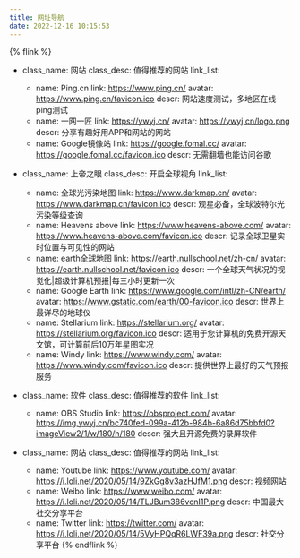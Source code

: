 ```yaml
---
title: 网址导航
date: 2022-12-16 10:15:53
---
```


{% flink %}
- class_name: 网站
  class_desc: 值得推荐的网站
  link_list:
    - name: Ping.cn
      link: https://www.ping.cn/
      avatar: https://www.ping.cn/favicon.ico
      descr: 网站速度测试，多地区在线ping测试
    - name: 一网一匠
      link: https://ywyj.cn/
      avatar: https://ywyj.cn/logo.png
      descr: 分享有趣好用APP和网站的网站
    - name: Google镜像站
      link: https://google.fomal.cc/
      avatar: https://google.fomal.cc/favicon.ico
      descr: 无需翻墙也能访问谷歌

- class_name: 上帝之眼
  class_desc: 开启全球视角
  link_list:
    - name: 全球光污染地图
      link: https://www.darkmap.cn/
      avatar: https://www.darkmap.cn/favicon.ico
      descr: 观星必备，全球波特尔光污染等级查询
    - name: Heavens above
      link: https://www.heavens-above.com/
      avatar: https://www.heavens-above.com/favicon.ico
      descr: 记录全球卫星实时位置与可见性的网站
    - name: earth全球地图
      link: https://earth.nullschool.net/zh-cn/
      avatar: https://earth.nullschool.net/favicon.ico
      descr: 一个全球天气状况的视觉化|超级计算机预报|每三小时更新一次
    - name: Google Earth
      link: https://www.google.com/intl/zh-CN/earth/
      avatar: https://www.gstatic.com/earth/00-favicon.ico
      descr: 世界上最详尽的地球仪
    - name: Stellarium
      link: https://stellarium.org/
      avatar: https://stellarium.org/favicon.ico
      descr: 适用于您计算机的免费开源天文馆，可计算前后10万年星图实况
    - name: Windy
      link: https://www.windy.com/
      avatar: https://www.windy.com/favicon.ico
      descr: 提供世界上最好的天气预报服务

- class_name: 软件
  class_desc: 值得推荐的软件
  link_list:
    - name: OBS Studio
      link: https://obsproject.com/
      avatar: https://img.ywyj.cn/bc740fed-099a-412b-984b-6a86d75bbfd0?imageView2/1/w/180/h/180
      descr: 强大且开源免费的录屏软件

- class_name: 网站
  class_desc: 值得推荐的网站
  link_list:
    - name: Youtube
      link: https://www.youtube.com/
      avatar: https://i.loli.net/2020/05/14/9ZkGg8v3azHJfM1.png
      descr: 视频网站
    - name: Weibo
      link: https://www.weibo.com/
      avatar: https://i.loli.net/2020/05/14/TLJBum386vcnI1P.png
      descr: 中国最大社交分享平台
    - name: Twitter
      link: https://twitter.com/
      avatar: https://i.loli.net/2020/05/14/5VyHPQqR6LWF39a.png
      descr: 社交分享平台
{% endflink %}
